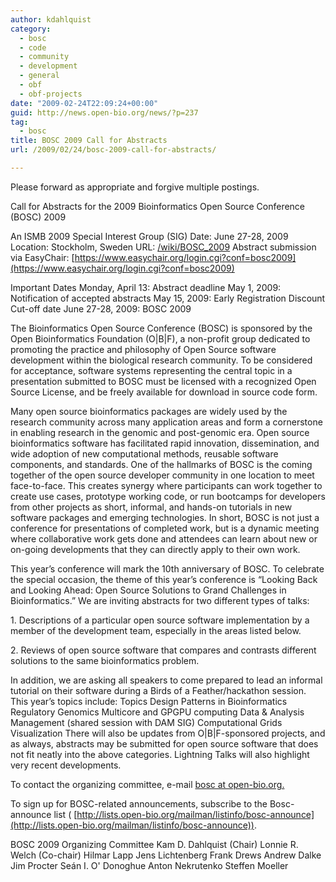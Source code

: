 ```yaml
---
author: kdahlquist
category:
  - bosc
  - code
  - community
  - development
  - general
  - obf
  - obf-projects
date: "2009-02-24T22:09:24+00:00"
guid: http://news.open-bio.org/news/?p=237
tag:
  - bosc
title: BOSC 2009 Call for Abstracts
url: /2009/02/24/bosc-2009-call-for-abstracts/

---
```

Please forward as appropriate and forgive multiple postings.

Call for Abstracts for the 2009 Bioinformatics Open Source Conference (BOSC) 2009

An ISMB 2009 Special Interest Group (SIG)
Date: June 27-28, 2009
Location: Stockholm, Sweden
URL: [/wiki/BOSC\_2009](/wiki/BOSC_2009)
Abstract submission via EasyChair:
[https://www.easychair.org/login.cgi?conf=bosc2009](https://www.easychair.org/login.cgi?conf=bosc2009)

Important Dates
Monday, April 13: Abstract deadline
May 1, 2009: Notification of accepted abstracts
May 15, 2009: Early Registration Discount Cut-off date
June 27-28, 2009: BOSC 2009

The Bioinformatics Open Source Conference (BOSC) is sponsored by the Open Bioinformatics Foundation (O\|B\|F), a non-profit group dedicated to promoting the practice and philosophy of Open Source software development within the biological research community. To be considered for acceptance, software systems representing the central topic in a presentation submitted to BOSC must be licensed with a recognized Open Source License, and be freely available for download in source code form.

Many open source bioinformatics packages are widely used by the research community across many application areas and form a cornerstone in enabling research in the genomic and post-genomic era. Open source bioinformatics software has facilitated rapid innovation, dissemination, and wide adoption of new computational methods, reusable software components, and standards. One of the hallmarks of BOSC is the coming together of the open source developer community in one location to meet face-to-face. This creates synergy where participants can work together to create use cases, prototype working code, or run bootcamps for developers from other projects as short, informal, and hands-on tutorials in new software packages and emerging technologies. In short, BOSC is not just a conference for presentations of completed work, but is a dynamic meeting where collaborative work gets done and attendees can learn about new or on-going developments that they can directly apply to their own work.

This year’s conference will mark the 10th anniversary of BOSC. To celebrate the special occasion, the theme of this year’s conference is “Looking Back and Looking Ahead: Open Source Solutions to Grand Challenges in Bioinformatics.” We are inviting abstracts for two different types of talks:

1\. Descriptions of a particular open source software implementation by a member of the development team, especially in the areas listed below.

2\. Reviews of open source software that compares and contrasts different solutions to the same bioinformatics problem.

In addition, we are asking all speakers to come prepared to lead an informal tutorial on their software during a Birds of a Feather/hackathon session. This year’s topics include:
Topics
Design Patterns in Bioinformatics
Regulatory Genomics
Multicore and GPGPU computing
Data & Analysis Management (shared session with DAM SIG)
Computational Grids
Visualization
There will also be updates from O\|B\|F-sponsored projects, and as always, abstracts may be submitted for open source software that does not fit neatly into the above categories. Lightning Talks will also highlight very recent developments.

To contact the organizing committee, e-mail [bosc at open-bio.org.](http://lists.open-bio.org/mailman/listinfo/bosc-announce)

To sign up for BOSC-related announcements, subscribe to the Bosc-announce list ( [http://lists.open-bio.org/mailman/listinfo/bosc-announce](http://lists.open-bio.org/mailman/listinfo/bosc-announce)).

BOSC 2009 Organizing Committee
Kam D. Dahlquist (Chair)
Lonnie R. Welch (Co-chair)
Hilmar Lapp
Jens Lichtenberg
Frank Drews
Andrew Dalke
Jim Procter
Seán I. O' Donoghue
Anton Nekrutenko
Steffen Moeller
